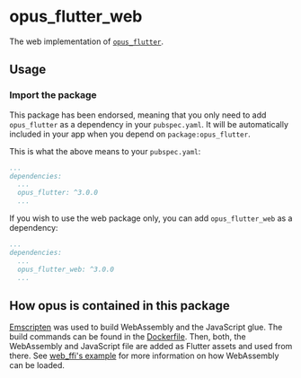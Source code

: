 # opus_flutter_web

The web implementation of [`opus_flutter`][1].

## Usage

### Import the package

This package has been endorsed, meaning that you only need to add `opus_flutter`
as a dependency in your `pubspec.yaml`. It will be automatically included in your app
when you depend on `package:opus_flutter`.

This is what the above means to your `pubspec.yaml`:

```yaml
...
dependencies:
  ...
  opus_flutter: ^3.0.0
  ...
```

If you wish to use the web package only, you can add `opus_flutter_web` as a
dependency:

```yaml
...
dependencies:
  ...
  opus_flutter_web: ^3.0.0
  ...
```

## How opus is contained in this package
[Emscripten](https://emscripten.org) was used to build WebAssembly and the JavaScript glue. The build commands can be found in the [Dockerfile](./Dockerfile). Then, both, the WebAssembly and JavaScript file are added as Flutter assets and used from there. See [web_ffi's example](https://github.com/EPNW/web_ffi/blob/master/example/README.md) for more information on how WebAssembly can be loaded.


[1]: ../opus_flutter